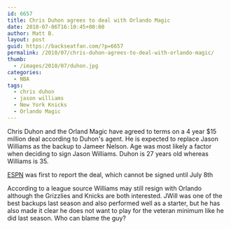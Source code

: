 ```yaml
---
id: 6657
title: Chris Duhon agrees to deal with Orlando Magic
date: 2010-07-06T16:10:45+00:00
author: Matt B.
layout: post
guid: https://backseatfan.com/?p=6657
permalink: /2010/07/chris-duhon-agrees-to-deal-with-orlando-magic/
thumb:
  - /images/2010/07/duhon.jpg
categories:
  - NBA
tags:
  - chris duhon
  - jason williams
  - New York Knicks
  - Orlando Magic
---
```


<div class="entry">
  <p>
    Chris Duhon and the Orland Magic have agreed to terms on a 4 year $15 million deal according to Duhon's agent. He is expected to replace Jason Williams as the backup to Jameer Nelson. Age was most likely a factor when deciding to sign Jason Williams. Duhon is 27 years old whereas Williams is 35.
  </p>

  <p>
    <a href="https://sports.espn.go.com/new-york/nba/news/story?id=5357340">ESPN</a> was first to report the deal, which cannot be signed until July 8th
  </p>

  <p>
    According to a league source Williams may still resign with Orlando although the Grizzlies and Knicks are both interested. JWill was one of the best backups last season and also performed well as a starter, but he has also made it clear he does not want to play for the veteran minimum like he did last season. Who can blame the guy?
  </p>
</div>
